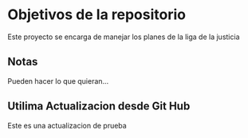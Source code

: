 # Objetivos de la repositorio

Este proyecto se encarga de manejar los planes de la liga de la justicia


## Notas
Pueden hacer lo que quieran...

## Utilima Actualizacion desde Git Hub 
Este es una actualizacion de prueba
